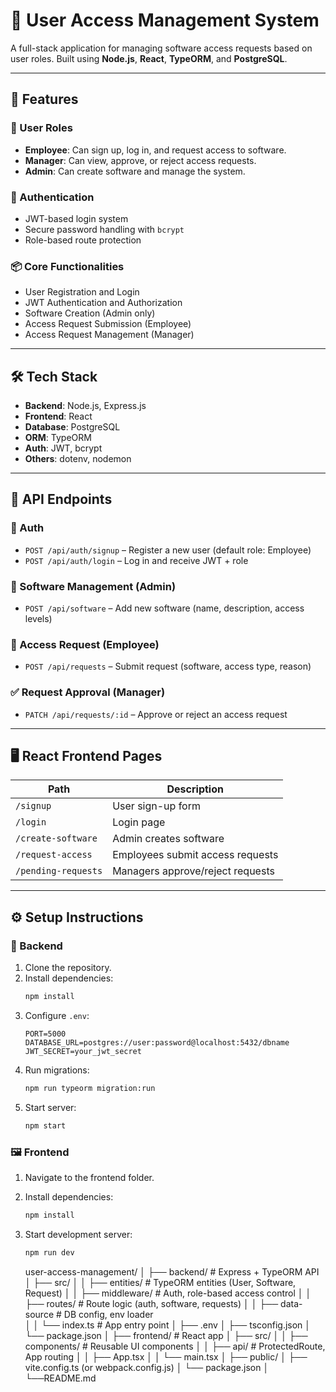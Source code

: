 
# 🧭 User Access Management System

A full-stack application for managing software access requests based on user roles. Built using **Node.js**, **React**, **TypeORM**, and **PostgreSQL**.

---

## 🚀 Features

### 👤 User Roles

- **Employee**: Can sign up, log in, and request access to software.
- **Manager**: Can view, approve, or reject access requests.
- **Admin**: Can create software and manage the system.

### 🔐 Authentication

- JWT-based login system
- Secure password handling with `bcrypt`
- Role-based route protection

### 📦 Core Functionalities

- User Registration and Login
- JWT Authentication and Authorization
- Software Creation (Admin only)
- Access Request Submission (Employee)
- Access Request Management (Manager)

---

## 🛠 Tech Stack

- **Backend**: Node.js, Express.js
- **Frontend**: React
- **Database**: PostgreSQL
- **ORM**: TypeORM
- **Auth**: JWT, bcrypt
- **Others**: dotenv, nodemon

---

## 📄 API Endpoints

### 🔐 Auth

- `POST /api/auth/signup` – Register a new user (default role: Employee)
- `POST /api/auth/login` – Log in and receive JWT + role

### 🧩 Software Management (Admin)

- `POST /api/software` – Add new software (name, description, access levels)

### 📝 Access Request (Employee)

- `POST /api/requests` – Submit request (software, access type, reason)

### ✅ Request Approval (Manager)

- `PATCH /api/requests/:id` – Approve or reject an access request

---

## 🖥️ React Frontend Pages

| Path                | Description                    |
|---------------------|--------------------------------|
| `/signup`           | User sign-up form              |
| `/login`            | Login page                     |
| `/create-software`  | Admin creates software         |
| `/request-access`   | Employees submit access requests |
| `/pending-requests` | Managers approve/reject requests |

---

## ⚙️ Setup Instructions

### 🧩 Backend

1. Clone the repository.
2. Install dependencies:
   ```bash
   npm install
   ```
3. Configure `.env`:
   ```env
   PORT=5000
   DATABASE_URL=postgres://user:password@localhost:5432/dbname
   JWT_SECRET=your_jwt_secret
   ```
4. Run migrations:
   ```bash
   npm run typeorm migration:run
   ```
5. Start server:
   ```bash
   npm start
   ```

### 🖼️ Frontend

1. Navigate to the frontend folder.
2. Install dependencies:
   ```bash
   npm install
   ```
3. Start development server:
   ```bash
   npm run dev
   ```

   user-access-management/
│
├── backend/                  # Express + TypeORM API
│   ├── src/
│   │   ├── entities/         # TypeORM entities (User, Software, Request)
│   │   ├── middleware/       # Auth, role-based access control
│   │   ├── routes/           # Route logic (auth, software, requests)
│   │   ├── data-source       # DB config, env loader      
│   │   └── index.ts          # App entry point
│   ├── .env
│   ├── tsconfig.json
│   └── package.json
│
├── frontend/                 # React app
│   ├── src/
│   │   ├── components/       # Reusable UI components
│   │   ├── api/              # ProtectedRoute, App routing
│   │   ├── App.tsx
│   │   └── main.tsx
│   ├── public/
│   ├── vite.config.ts (or webpack.config.js)
│   └── package.json
│
└──README.md




